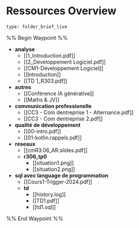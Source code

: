 # Ressources Overview
 
```ccard
type: folder_brief_live
```
 
%% Begin Waypoint %%
- **analyse**
	- [[1_Introduction.pdf]]
	- [[2_Developpement Logiciel.pdf]]
	- [[CM1-Développement Logiciel]]
	- [[Introduction]]
	- [[TD 1_R303.pdf]]
- **autres**
	- [[Conférence IA générative]]
	- [[Maths & JV]]
- **communication  professionelle**
	- [[CC3 - Com dentreprise 1 - Alternance.pdf]]
	- [[CC3 - Com dentreprise 2.pdf]]
- **qualité de développement**
	- [[00-intro.pdf]]
	- [[01-kotlin.rappels.pdf]]
- **reseaux**
	- [[cmR3.06_AR.slides.pdf]]
	- **r306_tp0**
		- [[situation1.png]]
		- [[situation2.png]]
- **sql avec language de programmation**
	- [[Cours1-Trigger-2024.pdf]]
	- **td**
		- [[history.log]]
		- [[TD1.pdf]]
		- [[td1.sql]]

%% End Waypoint %%